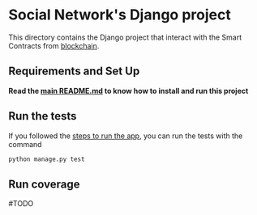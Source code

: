 # Social Network's Django project
This directory contains the Django project that interact with the Smart Contracts from [blockchain](../blockchain).

## Requirements and Set Up
**Read the [main README.md](../README.md) to know how to install and run this project**

## Run the tests
If you followed the [steps to run the app](https://github.com/VictorNS69/blockchainProject#how-to-run-the-app), you can run the tests with the command
```bash
python manage.py test
```

## Run coverage
\#TODO

